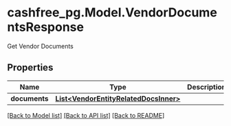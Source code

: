 # cashfree_pg.Model.VendorDocumentsResponse
Get Vendor Documents

## Properties

Name | Type | Description | Notes
------------ | ------------- | ------------- | -------------
**documents** | [**List&lt;VendorEntityRelatedDocsInner&gt;**](VendorEntityRelatedDocsInner.md) |  | [optional] 

[[Back to Model list]](../README.md#documentation-for-models) [[Back to API list]](../README.md#documentation-for-api-endpoints) [[Back to README]](../README.md)

